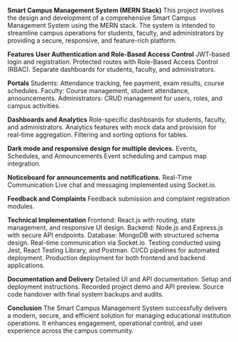 **Smart Campus Management System (MERN Stack)**
This project involves the design and development of a comprehensive Smart Campus Management System using the MERN stack. The system is intended to streamline campus operations for students, faculty, and administrators by providing a secure, responsive, and feature-rich platform.

**Features**
**User Authentication and Role-Based Access Control**
JWT-based login and registration.
Protected routes with Role-Based Access Control (RBAC).
Separate dashboards for students, faculty, and administrators.

**Portals**
Students: Attendance tracking, fee payment, exam results, course schedules.
Faculty: Course management, student attendance, announcements.
Administrators: CRUD management for users, roles, and campus activities.

**Dashboards and Analytics**
Role-specific dashboards for students, faculty, and administrators.
Analytics features with mock data and provision for real-time aggregation.
Filtering and sorting options for tables.

**Dark mode and responsive design for multiple devices.**
Events, Schedules, and Announcements
Event scheduling and campus map integration.

**Noticeboard for announcements and notifications.**
Real-Time Communication
Live chat and messaging implemented using Socket.io.

**Feedback and Complaints**
Feedback submission and complaint registration modules.

**Technical Implementation**
Frontend: React.js with routing, state management, and responsive UI design.
Backend: Node.js and Express.js with secure API endpoints.
Database: MongoDB with structured schema design.
Real-time communication via Socket.io.
Testing conducted using Jest, React Testing Library, and Postman.
CI/CD pipelines for automated deployment.
Production deployment for both frontend and backend applications.

**Documentation and Delivery**
Detailed UI and API documentation.
Setup and deployment instructions.
Recorded project demo and API preview.
Source code handover with final system backups and audits.

**Conclusion**
The Smart Campus Management System successfully delivers a modern, secure, and efficient solution for managing educational institution operations. It enhances engagement, operational control, and user experience across the campus community.
